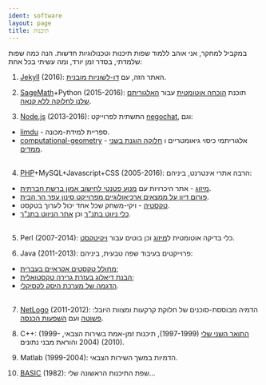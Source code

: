 ```yaml
---
ident: software
layout: page
title: תיכנות
---
```

במקביל למחקר, אני אוהב ללמוד שפות תיכנות וטכנולוגיות חדשות. הנה כמה שפות שלמדתי, בסדר זמן יורד, ומה עשיתי בכל אחת:

1. [Jekyll][J1] <span dir='ltr'>(2016)</span>: האתר הזה, עם  [דו-לשוניות מובנית][J2].

2. [SageMath][S1]+Python <span dir='ltr'>(2015-2016)</span>: תוכנת [הוכחה אוטומטית][S2] עבור [האלגוריתם שלנו לחלוקה ללא קנאה][S3].

3. [Node.js][N1] <span dir='ltr'>(2013-2016)</span>: התשתית לפרוייקט [negochat][N3], וגם:
  * [limdu][N2] - ספריית למידת-מכונה.
  * [computational-geometry][N4] - אלגוריתמי כיסוי גיאומטריים ו [חלוקה הוגנת בשני ממדים][N5].
<br/><br/>

4. [PHP][P1]+MySQL+Javascript+CSS <span dir='ltr'>(2005-2016)</span>: הרבה אתרי אינטרנט, ביניהם:
  * [מיזוג][P2] - אתר היכרויות עם  [מנוע פטנטי לחישוב אמון ברשת חברתית][pat].
  * [פורום דיון על ממצאים ארכיאולוגיים מפרוייקט סינון עפר הר הבית][P3].
  * [טקסטיה][P4] - ויקי-משחק שכל אחד יכול לערוך בטקסט.
  * [כלי ניווט בתנ"ך][P5] וכן [אתר הניווט בתנ"ך][P7].
<br/><br/>

5. Perl <span dir='ltr'>(2007-2014)</span>: כלי בדיקה אוטומטית ל[מיזוג][P2] וכן בוטים עבור [ויקיטקסט][HW].

6. Java <span dir='ltr'>(2011-2013)</span>: פרוייקטים בעיבוד שפה טבעית, ביניהם:
  * [מחולל טקסטים אקראיים בעברית][J2];
  * [הבנת דיאלוג בעזרת גרירה טקסטואלית][J3];
  * [הדגמה של מערכת היסק לקסיקלי][J4].
<br/><br/>

7. [NetLogo][L1] <span dir='ltr'>(2011-2012)</span>: הדמיה מבוססת-סוכנים של חלוקת קרקעות ומצוות היובל: 
 [פשוטה][L2] ועם [השפעות הכנסה][L3].

8. C++: 
[התואר השני שלי][C2] <span dir='ltr'>(1997-1999)</span>,
 תיכנות זמן-אמת בשירות הצבאי, <span dir='ltr'>(1999-2004)</span> והוראת מבני נתונים <span dir='ltr'>(2010)</span>.

9. Matlab <span dir='ltr'>(1999-2004)</span>: הדמיות במשך השירות הצבאי.

10. [BASIC][B1] <span dir='ltr'>(1982)</span>: שפת התיכנות הראשונה שלי...

[J1]: http://jekyllrb.com/
[J2]: https://www.sylvaindurand.org/making-jekyll-multilingual/
[S1]: http://www.sagemath.org/
[S2]: https://github.com/erelsgl/envy-free
[S3]: http://arxiv.org/abs/1511.02599
[N1]: https://nodejs.org/en/
[N2]: https://github.com/erelsgl/limdu
[N3]: {{site.baseurl}}/topics/{{page.lang}}/negochat/
[N4]: https://github.com/erelsgl/computational-geometry
[N5]: {{site.baseurl}}/topics/{{page.lang}}/fairness/
[P1]: http://php.net/
[P2]: http://www.meezoog.com
[P3]: http://www.echad.info/uifinds/
[P4]: https://github.com/erelsgl/textia
[P5]: https://github.com/erelsgl/tnk
[P6]: http://tora.us.fm/tnk1/
[P7]: {{site.baseurl}}/topics/he/tnk/
[pat]: http://appft.uspto.gov/netacgi/nph-Parser?Sect1=PTO2&Sect2=HITOFF&u=%2Fnetahtml%2FPTO%2Fsearch-adv.html&r=1&p=1&f=G&l=50&d=PG01&S1=20100010826.PGNR.&OS=DN/20100010826&RS=DN/20100010826
[C2]: {{site.baseurl}}/topics/{{page.lang}}/hebnlp/
[J2]: https://github.com/erelsgl/parody-generator
[J3]: http://events.eventact.com/afeka/aclp2012/Dialogue%20Natural%20Language%20Understanding_Segal-halevi%20et%20al.pdf
[J4]: http://u.cs.biu.ac.il/~nlp/downloads/publications/85acl13.pdf
[B1]: https://en.wikipedia.org/wiki/Sinclair_BASIC
[L1]: http://ccl.northwestern.edu/netlogo/
[L2]: http://ccl.northwestern.edu/netlogo/models/community/land-random
[L3]: http://ccl.northwestern.edu/netlogo/models/community/land-income
[HW]: http://he.wikisource.org
